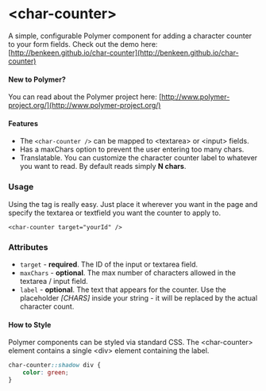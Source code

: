 # &lt;char-counter&gt;

A simple, configurable Polymer component for adding a character counter to your form fields. Check out the
demo here: [http://benkeen.github.io/char-counter](http://benkeen.github.io/char-counter)

#### New to Polymer?

You can read about the Polymer project here:
[http://www.polymer-project.org/](http://www.polymer-project.org/)

#### Features

- The ``<char-counter />`` can be mapped to &lt;textarea> or &lt;input> fields.
- Has a maxChars option to prevent the user entering too many chars.
- Translatable. You can customize the character counter label to whatever you want to read. By default reads
simply **N chars**.

### Usage

Using the tag is really easy. Just place it wherever you want in the page and specify the textarea or textfield you want the
counter to apply to.

```
<char-counter target="yourId" />
```

### Attributes

- ``target`` - **required**. The ID of the input or textarea field.
- ``maxChars`` - **optional**. The max number of characters allowed in the textarea / input field.
- ``label`` - **optional**. The text that appears for the counter. Use the placeholder *[CHARS]* inside your string - it
will be replaced by the actual character count.


#### How to Style

Polymer components can be styled via standard CSS. The &lt;char-counter&gt; element contains a single &lt;div&gt;
element containing the label.

```css
char-counter::shadow div {
	color: green;
}
```